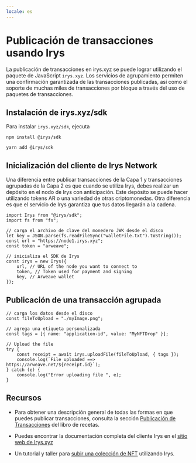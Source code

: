 ```yaml
---
locale: es
---
```


# Publicación de transacciones usando Irys

La publicación de transacciones en irys.xyz se puede lograr utilizando el paquete de JavaScript `irys.xyz`. Los servicios de agrupamiento permiten una confirmación garantizada de las transacciones publicadas, así como el soporte de muchas miles de transacciones por bloque a través del uso de paquetes de transacciones.

## Instalación de irys.xyz/sdk

Para instalar `irys.xyz/sdk`, ejecuta

<CodeGroup>
  <CodeGroupItem title="NPM">

```console:no-line-numbers
npm install @irys/sdk
```

  </CodeGroupItem>
  <CodeGroupItem title="YARN">

```console:no-line-numbers
yarn add @irys/sdk
```

  </CodeGroupItem>
</CodeGroup>

## Inicialización del cliente de Irys Network

Una diferencia entre publicar transacciones de la Capa 1 y transacciones agrupadas de la Capa 2 es que cuando se utiliza Irys, debes realizar un depósito en el nodo de Irys con anticipación. Este depósito se puede hacer utilizando tokens AR o una variedad de otras criptomonedas. Otra diferencia es que el servicio de Irys garantiza que tus datos llegarán a la cadena.

```js:no-line-numbers
import Irys from "@irys/sdk";
import fs from "fs";

// carga el archivo de clave del monedero JWK desde el disco
let key = JSON.parse(fs.readFileSync("walletFile.txt").toString());
const url = "https://node1.irys.xyz";
const token = "arweave";

// inicializa el SDK de Irys
const irys = new Irys({
	url, // URL of the node you want to connect to
	token, // Token used for payment and signing
	key, // Arweave wallet
});
```

## Publicación de una transacción agrupada

```js:no-line-numbers
// carga los datos desde el disco
const fileToUpload = "./myImage.png";

// agrega una etiqueta personalizada
const tags = [{ name: "application-id", value: "MyNFTDrop" }];

// Upload the file
try {
	const receipt = await irys.uploadFile(fileToUpload, { tags });
	console.log(`File uploaded ==> https://arweave.net/${receipt.id}`);
} catch (e) {
	console.log("Error uploading file ", e);
}

```

## Recursos

-   Para obtener una descripción general de todas las formas en que puedes publicar transacciones, consulta la sección [Publicación de Transacciones](../../concepts/post-transactions.md) del libro de recetas.

-   Puedes encontrar la documentación completa del cliente Irys en el [sitio web de Irys.xyz](http://docs.irys.xyz/developer-docs/irys-sdk)

-   Un tutorial y taller para [subir una colección de NFT](http://docs.irys.xyz/hands-on/tutorials/uploading-nfts) utilizando Irys.
